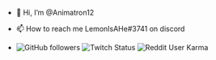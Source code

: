 - 👋 Hi, I’m @Animatron12
- 📫 How to reach me LemonIsAHe#3741 on discord

- ![GitHub followers](https://img.shields.io/github/followers/Animatron12?style=social) ![Twitch Status](https://img.shields.io/twitch/status/LemonIsAHe?style=social) ![Reddit User Karma](https://img.shields.io/reddit/user-karma/combined/Animatron12?style=social) 
